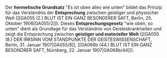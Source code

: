 
Der **hermetische Grundsatz** "Es ist oben alles wie unten" bildet das Prinzip für das Verständnis der **Entsprechung** zwischen geistiger und physischer Welt ([[GA055 (2.) BLUT IST EIN GANZ BESONDERER SAFT, Berlin, 25. Oktober 1906|GA055/2]]). Dieses **Entsprechungsgesetz** "wie oben, so unten" dient als Grundlage für das Verständnis von Geisteskrankheiten und zeigt die Entsprechung zwischen **geistiger und materieller Welt** ([[GA055 (8.) DER IRRSINN VOM STANDPUNKTE DER GEISTESWISSENSCHAFT, Berlin, 31. Januar 1907|GA055/8]], [[GA068b (44.) BLUT IST EIN GANZ BESONDRER SAFT, Nürnberg, 22. Januar 1907|GA068b/44]]).
